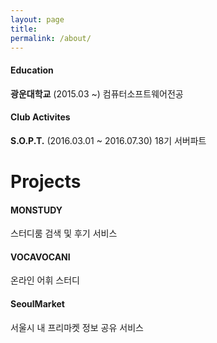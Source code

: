 ```yaml
---
layout: page
title:
permalink: /about/
---
```



#### Education

**광운대학교** (2015.03 ~)
컴퓨터소프트웨어전공



#### Club Activites

**S.O.P.T.** (2016.03.01 ~ 2016.07.30)
18기 서버파트

<div class='divider'></div>

# Projects

#### MONSTUDY
스터디룸 검색 및 후기 서비스

#### VOCAVOCANI
온라인 어휘 스터디

#### SeoulMarket
서울시 내 프리마켓 정보 공유 서비스


<div class ='divider'></div>
